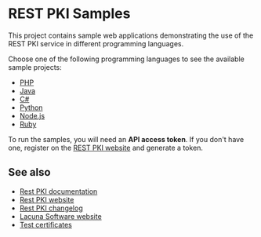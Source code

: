REST PKI Samples
================

This project contains sample web applications demonstrating the use of the REST PKI service in
different programming languages.

Choose one of the following programming languages to see the available sample projects:

* [PHP](PHP/)
* [Java](Java/)
* [C#](CSharp/)
* [Python](Python/)
* [Node.js](NodeJS/)
* [Ruby](Ruby/)

To run the samples, you will need an **API access token**. If you don't have one, register on the
[REST PKI website](https://pki.rest/) and generate a token.

See also
--------

* [Rest PKI documentation](https://docs.lacunasoftware.com/articles/rest-pki/)
* [Rest PKI website](https://pki.rest/)
* [Rest PKI changelog](https://docs.lacunasoftware.com/en-us/articles/rest-pki/changelog)
* [Lacuna Software website](https://www.lacunasoftware.com/)
* [Test certificates](TestCertificates.md)
